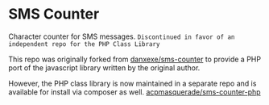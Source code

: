 SMS Counter
=============================
Character counter for SMS messages.
`Discontinued in favor of an independent repo for the PHP Class Library`

This repo was originally forked from [danxexe/sms-counter](http://github.com/danxexe/sms-counter) to provide a PHP port of the javascript library written by the original author.

However, the PHP class library is now maintained in a separate repo and is available for install via composer as well.
[acpmasquerade/sms-counter-php](htts://github.com/acpmasquerade/sms-counter-php)

